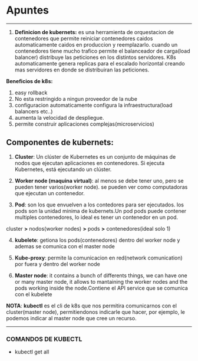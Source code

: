 # Apuntes

---

1. **Definicion de kubernets:** es una herramienta de orquestacion de contenedores que permite reiniciar contenedores caidos automaticamente caidos en produccion y reemplazarlo.
cuando un contenedores tiene mucho trafico permite el balanceador de carga(load balancer) distribuye las peticiones en los distintos servidores.
K8s automaticamente genera replicas para el escalado horizontal creando mas servidores en donde se distribuiran las peticiones.

**Beneficios de k8s:**

1. easy rollback
2. No esta restringido a ningun proveedor de la nube
3. configuracion automaticamente configura la infraestructura(load balancers etc..)
4. aumenta la velocidad de despliegue.
5. permite construir aplicaciones complejas(microservicios)

## Componentes de kubernets:

1. **Cluster**: Un clúster de Kubernetes es un conjunto de máquinas de nodos que ejecutan aplicaciones en contenedores. Si ejecuta Kubernetes, está ejecutando un clúster.

2. **Worker node (maquina virtual)**: al menos se debe tener uno, pero se pueden tener varios(worker node). se pueden ver como computadoras que ejecutan un contenedor.

3. **Pod**: son los que envuelven a los contedores para ser ejecutados. los pods son la unidad minima de kubernets.Un pod pods puede contener multiples contenedores, lo ideal es tener un contenedor en un pod.

cluster **>** nodos(worker nodes) **>** pods **>** contenedores(ideal solo 1)

4. **kubelete**: getiona los pods(contenedores) dentro del worker node y ademas se comunica con el master node

5. **Kube-proxy**: permite la comunicacion en red(network comunication) por fuera y dentro del worker node

6. **Master node**: it contains a bunch of differents things, we can have one or many master node, it allows to mantaining the worker nodes and the pods working inside the node.Contiene el API service que se comunica con el kubelete

**NOTA**: **kubectl** es el cli de k8s que nos permitira comunicarnos con el cluster(master node), permitiendonos indicarle que hacer, por ejemplo, le podemos indicar al master node que cree un recurso.

---

### COMANDOS DE KUBECTL

* kubectl get all